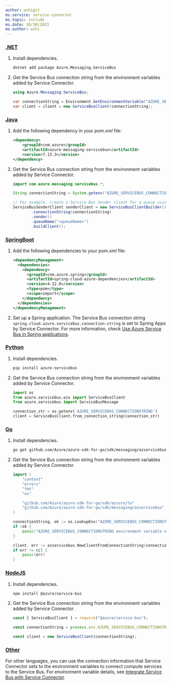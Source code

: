 ```yaml
---
author: wchigit
ms.service: service-connector
ms.topic: include
ms.date: 10/30/2023
ms.author: wchi
---
```


### [.NET](#tab/dotnet)

1. Install dependencies.
    ```bash
    dotnet add package Azure.Messaging.ServiceBus
    ```
1. Get the Service Bus connection string from the environment variables added by Service Connector.
    
    ```csharp
    using Azure.Messaging.ServiceBus;
    
    var connectionString = Environment.GetEnvironmentVariable("AZURE_SERVICEBUS_CONNECTIONSTRING");
    var client = client = new ServiceBusClient(connectionString);
    ```
    
### [Java](#tab/java)

1. Add the following dependency in your *pom.xml* file:
    ```xml
    <dependency>
        <groupId>com.azure</groupId>
        <artifactId>azure-messaging-servicebus</artifactId>
        <version>7.13.3</version>
    </dependency>
    ```
1. Get the Service Bus connection string from the environment variables added by Service Connector.

    ```java
    import com.azure.messaging.servicebus.*;
    
    String connectionString = System.getenv("AZURE_SERVICEBUS_CONNECTIONSTRING");

    // For example, create a Service Bus Sender client for a queue using the connection string.
    ServiceBusSenderClient senderClient = new ServiceBusClientBuilder()
            .connectionString(connectionString)
            .sender()
            .queueName("<queueName>")
            .buildClient();
    ```

### [SpringBoot](#tab/spring)

1. Add the following dependencies to your pom.xml file:
    ```xml
    <dependencyManagement>
      <dependencies>
        <dependency>
          <groupId>com.azure.spring</groupId>
          <artifactId>spring-cloud-azure-dependencies</artifactId>
          <version>4.12.0</version>
          <type>pom</type>
          <scope>import</scope>
        </dependency>
      </dependencies>
    </dependencyManagement>
    ```
1. Set up a Spring application. The Service Bus connection string `spring.cloud.azure.servicebus.connection-string` is set to Spring Apps by Service Connector. For more information, check [Use Azure Service Bus in Spring applications](/azure/developer/java/spring-framework/using-service-bus-in-spring-applications).

### [Python](#tab/python)

1. Install dependencies.
    ```bash
    pip install azure-servicebus
    ```
1. Get the Service Bus connection string from the environment variables added by Service Connector.
    ```python
    import os
    from azure.servicebus.aio import ServiceBusClient
    from azure.servicebus import ServiceBusMessage    

    connection_str = os.getenv('AZURE_SERVICEBUS_CONNECTIONSTRING')
    client = ServiceBusClient.from_connection_string(connection_str)
    ```

### [Go](#tab/go)

1. Install dependencies.
    ```bash
    go get github.com/Azure/azure-sdk-for-go/sdk/messaging/azservicebus
    ```
1. Get the Service Bus connection string from the environment variables added by Service Connector.
    
    ```go
    import (
    	"context"
    	"errors"
    	"fmt"
    	"os"
    
    	"github.com/Azure/azure-sdk-for-go/sdk/azcore/to"
    	"github.com/Azure/azure-sdk-for-go/sdk/messaging/azservicebus"
    )

    connectionString, ok := os.LookupEnv("AZURE_SERVICEBUS_CONNECTIONSTRING")
	if !ok {
		panic("AZURE_SERVICEBUS_CONNECTIONSTRING environment variable not found")
	}

	client, err := azservicebus.NewClientFromConnectionString(connectionString, nil)
	if err != nil {
		panic(err)
	}
    ```

### [NodeJS](#tab/nodejs)

1. Install dependencies.
    ```bash
    npm install @azure/service-bus
    ```
1. Get the Service Bus connection string from the environment variables added by Service Connector.
    
    ```javascript
    const { ServiceBusClient } = require("@azure/service-bus");

    const connectionString = process.env.AZURE_SERVICEBUS_CONNECTIONSTRING;
    
    const client = new ServiceBusClient(connectionString);
    ```

### [Other](#tab/other)
For other languages, you can use the connection information that Service Connector sets to the environment variables to connect compute services to the Service Bus. For environment variable details, see [Integrate Service Bus with Service Connector](../how-to-integrate-service-bus.md).